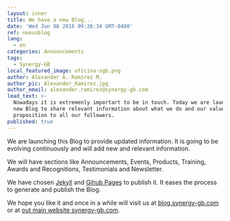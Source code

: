 ```yaml
---
layout: inner
title: We have a new Blog...
date: 'Wed Jun 08 2016 09:26:34 GMT-0400'
ref: nuevoblog
lang:
  - en
categories: Announcements
tags:
  - Synergy-GB
local_featured_image: oficina-sgb.png
author: Alexander A. Ramírez M.
author_pic: Alexander_Ramirez.jpg
author_email: alexander.ramirez@synergy-gb.com
lead_text: >-
  Nowadays it is extremenly importart to be in touch. Today we are launching our
  new Blog to share relevant information about what we do and our value
  proposition to all our followers.
published: true
---
```


We are launching this Blog to provide updated information. It is going to be evolving continuously and will add new and relevant information.

We will have sections like Announcements, Events, Products, Training, Awards and Recognitions, Testimonials and Newsletter.

We have chosen [Jekyll](https://jekyllrb.com) and [Gihub Pages](https://pages.github.com) to publish it. It eases the process to generate and publish the Blog.

We hope you like it and once in a while will visit us at [blog.synergy-gb.com](http://blog.synergy-gb.com) or at [out main website synergy-gb.com](http://synergy-gb.com).
